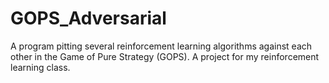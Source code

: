 # GOPS_Adversarial
A program pitting several reinforcement learning algorithms against each other in the Game of Pure Strategy (GOPS). A project for my reinforcement learning class.
